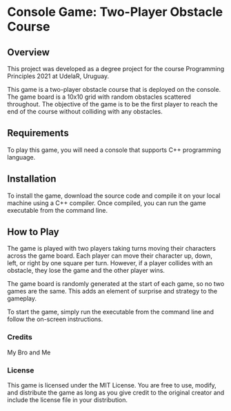 # Console Game: Two-Player Obstacle Course

## Overview

This project was developed as a degree project for the course Programming Principles 2021 at UdelaR, Uruguay.

This game is a two-player obstacle course that is deployed on the console. The game board is a 10x10 grid with random obstacles scattered throughout. The objective of the game is to be the first player to reach the end of the course without colliding with any obstacles.

## Requirements
To play this game, you will need a console that supports C++ programming language.

## Installation
To install the game, download the source code and compile it on your local machine using a C++ compiler. Once compiled, you can run the game executable from the command line.

## How to Play
The game is played with two players taking turns moving their characters across the game board. Each player can move their character up, down, left, or right by one square per turn. However, if a player collides with an obstacle, they lose the game and the other player wins.

The game board is randomly generated at the start of each game, so no two games are the same. This adds an element of surprise and strategy to the gameplay.

To start the game, simply run the executable from the command line and follow the on-screen instructions.

### Credits
My Bro and Me

### License
This game is licensed under the MIT License. You are free to use, modify, and distribute the game as long as you give credit to the original creator and include the license file in your distribution.
